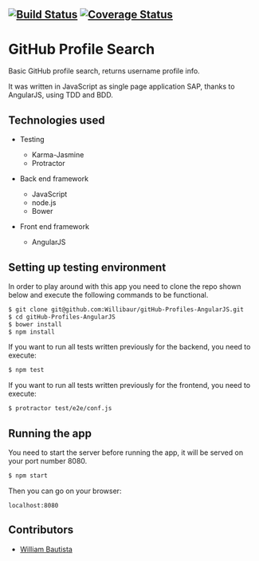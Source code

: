 
[![Build Status](https://travis-ci.org/Willibaur/gitHub-Profiles-AngularJS.svg?branch=master)](https://travis-ci.org/Willibaur/gitHub-Profiles-AngularJS)  [![Coverage Status](https://coveralls.io/repos/github/Willibaur/gitHub-Profiles-AngularJS/badge.svg?branch=master)](https://coveralls.io/github/Willibaur/gitHub-Profiles-AngularJS?branch=master)
--------------------------------

GitHub Profile Search
=================

Basic GitHub profile search, returns username profile info.

It was written in JavaScript as single page application SAP, thanks to AngularJS, using TDD and BDD.


Technologies used
-----------------

  * Testing
    * Karma-Jasmine
    * Protractor

  * Back end framework
    * JavaScript
    * node.js
    * Bower

  * Front end framework
    * AngularJS


Setting up testing environment
------------------------------

In order to play around with this app you need to clone the repo shown below and
execute the following commands to be functional.

```sh
$ git clone git@github.com:Willibaur/gitHub-Profiles-AngularJS.git
$ cd gitHub-Profiles-AngularJS
$ bower install
$ npm install
```

If you want to run all tests written previously for the backend, you need to
execute:

```sh
$ npm test
```

If you want to run all tests written previously for the frontend, you need to
execute:

```sh
$ protractor test/e2e/conf.js
```

Running the app
---------------

You need to start the server before running the app, it will be served on your
port number 8080.

```sh
$ npm start
```

Then you can go on your browser:

`localhost:8080`


Contributors
------------

* [William Bautista](https://github.com/Willibaur)
